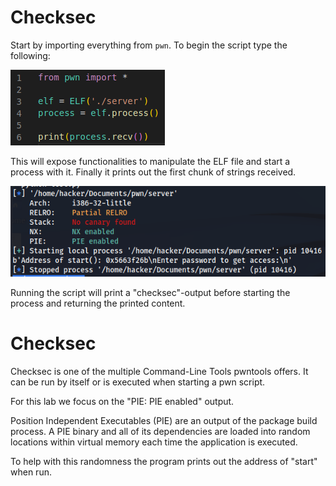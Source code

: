 # Checksec
Start by importing everything from ```pwn```. To begin the script type the following:

![Python Start of File](../images/python-1.png)

This will expose functionalities to manipulate the ELF file and start a process with it. Finally it prints out the first chunk of strings received. 

![Python Start of File](../images/python-1.2.png)

Running the script will print a "checksec"-output before starting the process and returning the printed content.

# Checksec
Checksec is one of the multiple Command-Line Tools pwntools offers. It can be run by itself or is executed when starting a pwn script. 

For this lab we focus on the "PIE: PIE enabled" output. 

Position Independent Executables (PIE) are an output of the package build process. A PIE binary and all of its dependencies are loaded into random locations within virtual memory each time the application is executed. 

To help with this randomness the program prints out the address of "start" when run. 



